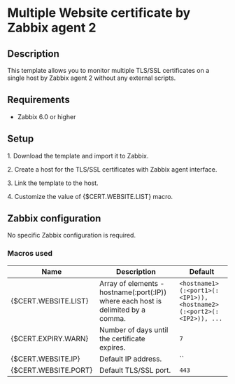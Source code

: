
# Multiple Website certificate by Zabbix agent 2

## Description

This template allows you to monitor multiple TLS/SSL certificates on a single host by Zabbix agent 2 without any external scripts.

## Requirements
 - Zabbix 6.0 or higher

## Setup

1\. Download the template and import it to Zabbix.

2\. Create a host for the TLS/SSL certificates with Zabbix agent interface.

3\. Link the template to the host.

4\. Customize the value of {$CERT.WEBSITE.LIST} macro.

## Zabbix configuration

No specific Zabbix configuration is required.

### Macros used

|Name|Description|Default|
|----|-----------|-------|
|{$CERT.WEBSITE.LIST}|Array of elements - hostname(:port(:IP)) where each host is delimited by a comma.|`<hostname1>(:<port1>(:<IP1>)),<hostname2>(:<port2>(:<IP2>)), ...`|
|{$CERT.EXPIRY.WARN}|Number of days until the certificate expires.|`7`|
|{$CERT.WEBSITE.IP}|Default IP address.|`` |
|{$CERT.WEBSITE.PORT}|Default TLS/SSL port.|`443`|
